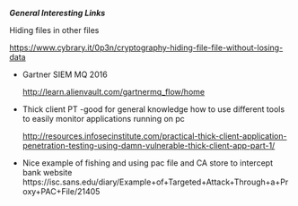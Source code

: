 <b><i>General Interesting Links</b></i>
<p>Hiding files in other files</p>
<a href="https://www.cybrary.it/0p3n/cryptography-hiding-file-file-without-losing-data">
https://www.cybrary.it/0p3n/cryptography-hiding-file-file-without-losing-data</a>
<ul>
<li>Gartner SIEM MQ 2016</br>

http://learn.alienvault.com/gartnermq_flow/home</li>

<li>Thick client PT -good for general knowledge how to use different tools to easily monitor applications running on pc

http://resources.infosecinstitute.com/practical-thick-client-application-penetration-testing-using-damn-vulnerable-thick-client-app-part-1/</li>

<li> Nice example of fishing and using pac file and CA store to intercept bank website
https://isc.sans.edu/diary/Example+of+Targeted+Attack+Through+a+Proxy+PAC+File/21405</li>
</ul>
